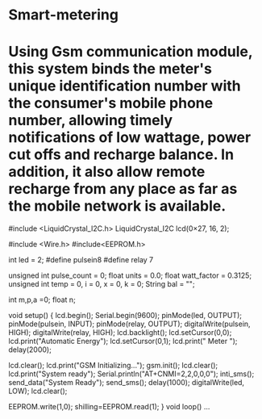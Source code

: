 # Smart-metering
# Using Gsm communication module, this system binds the meter's unique identification number with the consumer's mobile phone number, allowing timely notifications of low wattage, power cut offs and recharge balance. In addition, it also allow remote recharge from any place as far as the mobile network is available. 

#include <LiquidCrystal_I2C.h>
LiquidCrystal_I2C lcd(0×27, 16, 2);

#include <Wire.h>
#include<EEPROM.h>

int led = 2;
#define pulsein8
#define relay 7

unsigned int pulse_count = 0;
float units = 0.0;
float watt_factor = 0.3125;
unsigned int temp = 0, i = 0, x = 0, k = 0;
String bal = "";

int m,p,a =0; 
float n;

void setup()
{
lcd.begin();
Serial.begin(9600);
pinMode(led, OUTPUT);
pinMode(pulsein, INPUT);
pinMode(relay, OUTPUT);
digitalWrite(pulsein, HIGH);
digitalWrite(relay, HIGH);
lcd.backlight();
lcd.setCursor(0,0);
lcd.print("Automatic Energy");
lcd.setCursor(0,1);
lcd.print("  Meter  ");
delay(2000);

lcd.clear();
lcd.print("GSM Initializing...");
gsm.init();
lcd.clear();
lcd.print("System ready");
Serial.println("AT+CNMI=2,2,0,0,0");
inti_sms();
send_data("System Ready");
send_sms();
delay(1000);
digitalWrite(led, LOW);
lcd.clear();

EEPROM.write(1,0);
shilling=EEPROM.read(1);
}
void loop()
...

